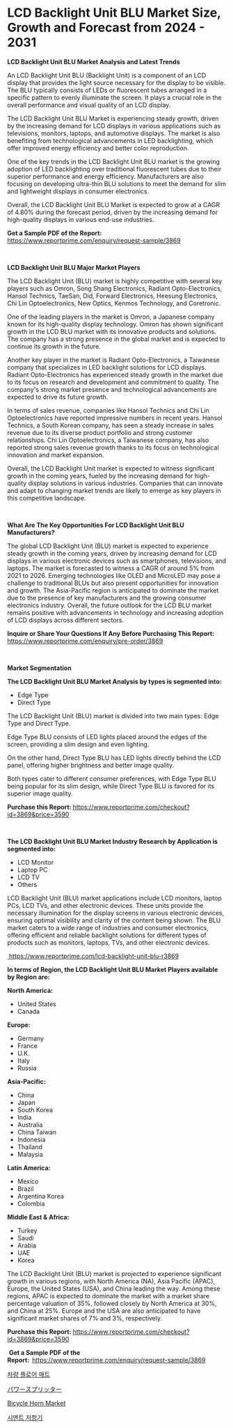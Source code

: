<p><h1>LCD Backlight Unit BLU Market Size, Growth and Forecast from 2024 - 2031</h1></p><p><strong>LCD Backlight Unit BLU Market Analysis and Latest Trends</strong></p>
<p><p>An LCD Backlight Unit BLU (Backlight Unit) is a component of an LCD display that provides the light source necessary for the display to be visible. The BLU typically consists of LEDs or fluorescent tubes arranged in a specific pattern to evenly illuminate the screen. It plays a crucial role in the overall performance and visual quality of an LCD display.</p><p>The LCD Backlight Unit BLU Market is experiencing steady growth, driven by the increasing demand for LCD displays in various applications such as televisions, monitors, laptops, and automotive displays. The market is also benefiting from technological advancements in LED backlighting, which offer improved energy efficiency and better color reproduction.</p><p>One of the key trends in the LCD Backlight Unit BLU market is the growing adoption of LED backlighting over traditional fluorescent tubes due to their superior performance and energy efficiency. Manufacturers are also focusing on developing ultra-thin BLU solutions to meet the demand for slim and lightweight displays in consumer electronics.</p><p>Overall, the LCD Backlight Unit BLU Market is expected to grow at a CAGR of 4.80% during the forecast period, driven by the increasing demand for high-quality displays in various end-use industries.</p></p>
<p><strong>Get a Sample PDF of the Report:&nbsp;</strong> <a href="https://www.reportprime.com/enquiry/request-sample/3869">https://www.reportprime.com/enquiry/request-sample/3869</a></p>
<p>&nbsp;</p>
<p><strong>LCD Backlight Unit BLU Major Market Players</strong></p>
<p><p>The LCD Backlight Unit (BLU) market is highly competitive with several key players such as Omron, Song Shang Electronics, Radiant Opto-Electronics, Hansol Technics, TaeSan, Did, Forward Electronics, Heesung Electronics, Chi Lin Optoelectronics, New Optics, Kenmos Technology, and Coretronic. </p><p>One of the leading players in the market is Omron, a Japanese company known for its high-quality display technology. Omron has shown significant growth in the LCD BLU market with its innovative products and solutions. The company has a strong presence in the global market and is expected to continue its growth in the future.</p><p>Another key player in the market is Radiant Opto-Electronics, a Taiwanese company that specializes in LED backlight solutions for LCD displays. Radiant Opto-Electronics has experienced steady growth in the market due to its focus on research and development and commitment to quality. The company's strong market presence and technological advancements are expected to drive its future growth.</p><p>In terms of sales revenue, companies like Hansol Technics and Chi Lin Optoelectronics have reported impressive numbers in recent years. Hansol Technics, a South Korean company, has seen a steady increase in sales revenue due to its diverse product portfolio and strong customer relationships. Chi Lin Optoelectronics, a Taiwanese company, has also reported strong sales revenue growth thanks to its focus on technological innovation and market expansion.</p><p>Overall, the LCD Backlight Unit market is expected to witness significant growth in the coming years, fueled by the increasing demand for high-quality display solutions in various industries. Companies that can innovate and adapt to changing market trends are likely to emerge as key players in this competitive landscape.</p></p>
<p>&nbsp;</p>
<p><strong>What Are The Key Opportunities For LCD Backlight Unit BLU Manufacturers?</strong></p>
<p><p>The global LCD Backlight Unit (BLU) market is expected to experience steady growth in the coming years, driven by increasing demand for LCD displays in various electronic devices such as smartphones, televisions, and laptops. The market is forecasted to witness a CAGR of around 5% from 2021 to 2026. Emerging technologies like OLED and MicroLED may pose a challenge to traditional BLUs but also present opportunities for innovation and growth. The Asia-Pacific region is anticipated to dominate the market due to the presence of key manufacturers and the growing consumer electronics industry. Overall, the future outlook for the LCD BLU market remains positive with advancements in technology and increasing adoption of LCD displays across different sectors.</p></p>
<p><strong>Inquire or Share Your Questions If Any Before Purchasing This Report:</strong> <a href="https://www.reportprime.com/enquiry/pre-order/3869">https://www.reportprime.com/enquiry/pre-order/3869</a></p>
<p>&nbsp;</p>
<p><strong>Market Segmentation</strong></p>
<p><strong>The LCD Backlight Unit BLU Market Analysis by types is segmented into:</strong></p>
<p><ul><li>Edge Type</li><li>Direct Type</li></ul></p>
<p><p>The LCD Backlight Unit (BLU) market is divided into two main types: Edge Type and Direct Type. </p><p>Edge Type BLU consists of LED lights placed around the edges of the screen, providing a slim design and even lighting. </p><p>On the other hand, Direct Type BLU has LED lights directly behind the LCD panel, offering higher brightness and better image quality. </p><p>Both types cater to different consumer preferences, with Edge Type BLU being popular for its slim design, while Direct Type BLU is favored for its superior image quality.</p></p>
<p><strong>Purchase this Report:&nbsp;</strong><a href="https://www.reportprime.com/checkout?id=3869&price=3590">https://www.reportprime.com/checkout?id=3869&price=3590</a></p>
<p>&nbsp;</p>
<p><strong>The LCD Backlight Unit BLU Market Industry Research by Application is segmented into:</strong></p>
<p><ul><li>LCD Monitor</li><li>Laptop PC</li><li>LCD TV</li><li>Others</li></ul></p>
<p><p>LCD Backlight Unit (BLU) market applications include LCD monitors, laptop PCs, LCD TVs, and other electronic devices. These units provide the necessary illumination for the display screens in various electronic devices, ensuring optimal visibility and clarity of the content being shown. The BLU market caters to a wide range of industries and consumer electronics, offering efficient and reliable backlight solutions for different types of products such as monitors, laptops, TVs, and other electronic devices.</p></p>
<p><a href="https://www.reportprime.com/lcd-backlight-unit-blu-r3869">&nbsp;https://www.reportprime.com/lcd-backlight-unit-blu-r3869</a></p>
<p><strong>In terms of Region, the LCD Backlight Unit BLU Market Players available by Region are:</strong></p>
<p>
    <p> <strong> North America: </strong>
        <ul>
            <li>United States</li>
            <li>Canada</li>
        </ul>
        </p> 
    <p> <strong> Europe: </strong>
        <ul>
            <li>Germany</li>
            <li>France</li>
            <li>U.K.</li>
            <li>Italy</li>
            <li>Russia</li>
        </ul>
        </p> 
    <p> <strong> Asia-Pacific: </strong>
        <ul>
            <li>China</li>
            <li>Japan</li>
            <li>South Korea</li>
            <li>India</li>
            <li>Australia</li>
            <li>China Taiwan</li>
            <li>Indonesia</li>
            <li>Thailand</li>
            <li>Malaysia</li>
        </ul>
        </p> 
    <p> <strong> Latin America: </strong>
        <ul>
            <li>Mexico</li>
            <li>Brazil</li>
            <li>Argentina Korea</li>
            <li>Colombia</li>
        </ul>
        </p> 
    <p> <strong> Middle East & Africa: </strong>
        <ul>
            <li>Turkey</li>
            <li>Saudi</li>
            <li>Arabia</li>
            <li>UAE</li>
            <li>Korea</li>
        </ul>
    </p>
    </p>
<p><p>The LCD Backlight Unit (BLU) market is projected to experience significant growth in various regions, with North America (NA), Asia Pacific (APAC), Europe, the United States (USA), and China leading the way. Among these regions, APAC is expected to dominate the market with a market share percentage valuation of 35%, followed closely by North America at 30%, and China at 25%. Europe and the USA are also anticipated to have significant market shares of 7% and 3%, respectively.</p></p>
<p><strong>Purchase this Report: </strong><a href="https://www.reportprime.com/checkout?id=3869&price=3590">https://www.reportprime.com/checkout?id=3869&price=3590</a></p>
<p>&nbsp;<strong>Get a Sample PDF of the Report:&nbsp;&nbsp;</strong><a href="https://www.reportprime.com/enquiry/request-sample/3869">https://www.reportprime.com/enquiry/request-sample/3869</a></p>
<p><strong></strong></p>
<p><p><a href="https://medium.com/@heatherelasquez5675/%EC%B0%A8%EB%9F%89-%EB%B0%94%EB%8B%A5-%EB%A7%A4%ED%8A%B8-%EC%8B%9C%EC%9E%A5-%EC%9C%A0%ED%98%95-%EC%9D%91%EC%9A%A9-%EB%B0%8F-%EC%A7%80%EB%A6%AC%EB%B3%84-%EC%A2%85%ED%95%A9-%ED%8F%89%EA%B0%80-8e281f0d22d3">차량 플로어 매트</a></p><p><a href="https://github.com/oqoeusbvpadwjs08/Market-Research-Report-List-2/blob/main/806016973249.md">パワースプリッター</a></p><p><a href="https://issuu.com/reportprime-2/docs/bicycle-horn-market-size-2030.pptx">Bicycle Horn Market</a></p><p><a href="https://medium.com/@dellkoepp03/%EC%8B%9C%EB%A9%98%ED%8A%B8-%EC%A0%80%ED%95%AD%EA%B8%B0-%EC%8B%9C%EC%9E%A5-%EC%A1%B0%EC%82%AC-%EB%B3%B4%EA%B3%A0%EC%84%9C-%EA%B7%B8-%EC%97%AD%EC%82%AC-%EB%B0%8F-2024%EB%85%84%EB%B6%80%ED%84%B0-2031%EB%85%84%EA%B9%8C%EC%A7%80%EC%9D%98-%EC%98%88%EC%B8%A1-5c6d6af9b9a6">시멘트 저항기</a></p></p>
